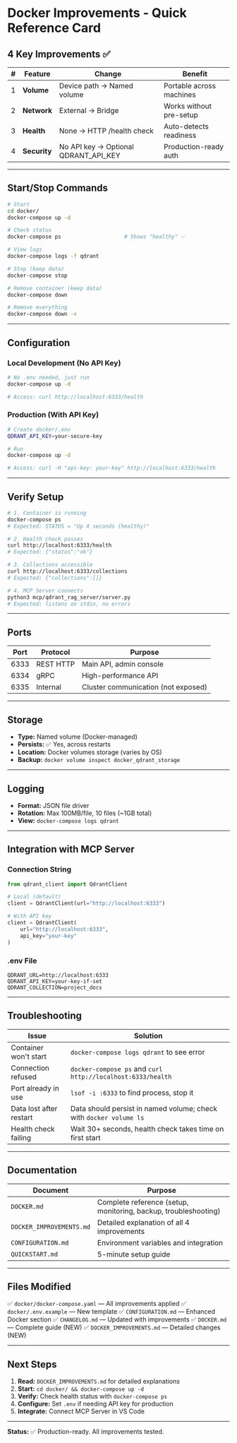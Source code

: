 # Docker Improvements - Quick Reference Card

## 4 Key Improvements ✅

| # | Feature | Change | Benefit |
|---|---------|--------|---------|
| 1 | **Volume** | Device path → Named volume | Portable across machines |
| 2 | **Network** | External → Bridge | Works without pre-setup |
| 3 | **Health** | None → HTTP /health check | Auto-detects readiness |
| 4 | **Security** | No API key → Optional QDRANT_API_KEY | Production-ready auth |

---

## Start/Stop Commands

```bash
# Start
cd docker/
docker-compose up -d

# Check status
docker-compose ps                    # Shows "healthy" ✅

# View logs
docker-compose logs -f qdrant

# Stop (keep data)
docker-compose stop

# Remove container (keep data)
docker-compose down

# Remove everything
docker-compose down -v
```

---

## Configuration

### Local Development (No API Key)
```bash
# No .env needed, just run
docker-compose up -d

# Access: curl http://localhost:6333/health
```

### Production (With API Key)
```bash
# Create docker/.env
QDRANT_API_KEY=your-secure-key

# Run
docker-compose up -d

# Access: curl -H "api-key: your-key" http://localhost:6333/health
```

---

## Verify Setup

```bash
# 1. Container is running
docker-compose ps
# Expected: STATUS = "Up X seconds (healthy)"

# 2. Health check passes
curl http://localhost:6333/health
# Expected: {"status":"ok"}

# 3. Collections accessible
curl http://localhost:6333/collections
# Expected: {"collections":[]}

# 4. MCP Server connects
python3 mcp/qdrant_rag_server/server.py
# Expected: listens on stdin, no errors
```

---

## Ports

| Port | Protocol | Purpose |
|------|----------|---------|
| 6333 | REST HTTP | Main API, admin console |
| 6334 | gRPC | High-performance API |
| 6335 | Internal | Cluster communication (not exposed) |

---

## Storage

- **Type:** Named volume (Docker-managed)
- **Persists:** ✅ Yes, across restarts
- **Location:** Docker volumes storage (varies by OS)
- **Backup:** `docker volume inspect docker_qdrant_storage`

---

## Logging

- **Format:** JSON file driver
- **Rotation:** Max 100MB/file, 10 files (~1GB total)
- **View:** `docker-compose logs qdrant`

---

## Integration with MCP Server

### Connection String
```python
from qdrant_client import QdrantClient

# Local (default)
client = QdrantClient(url="http://localhost:6333")

# With API key
client = QdrantClient(
    url="http://localhost:6333",
    api_key="your-key"
)
```

### .env File
```properties
QDRANT_URL=http://localhost:6333
QDRANT_API_KEY=your-key-if-set
QDRANT_COLLECTION=project_docs
```

---

## Troubleshooting

| Issue | Solution |
|-------|----------|
| Container won't start | `docker-compose logs qdrant` to see error |
| Connection refused | `docker-compose ps` and `curl http://localhost:6333/health` |
| Port already in use | `lsof -i :6333` to find process, stop it |
| Data lost after restart | Data should persist in named volume; check with `docker volume ls` |
| Health check failing | Wait 30+ seconds, health check takes time on first start |

---

## Documentation

| Document | Purpose |
|----------|---------|
| `DOCKER.md` | Complete reference (setup, monitoring, backup, troubleshooting) |
| `DOCKER_IMPROVEMENTS.md` | Detailed explanation of all 4 improvements |
| `CONFIGURATION.md` | Environment variables and integration |
| `QUICKSTART.md` | 5-minute setup guide |

---

## Files Modified

✅ `docker/docker-compose.yaml` — All improvements applied
✅ `docker/.env.example` — New template
✅ `CONFIGURATION.md` — Enhanced Docker section
✅ `CHANGELOG.md` — Updated with improvements
✅ `DOCKER.md` — Complete guide (NEW)
✅ `DOCKER_IMPROVEMENTS.md` — Detailed changes (NEW)

---

## Next Steps

1. **Read:** `DOCKER_IMPROVEMENTS.md` for detailed explanations
2. **Start:** `cd docker/ && docker-compose up -d`
3. **Verify:** Check health status with `docker-compose ps`
4. **Configure:** Set `.env` if needing API key for production
5. **Integrate:** Connect MCP Server in VS Code

---

**Status:** ✅ Production-ready. All improvements tested.
